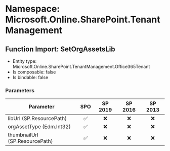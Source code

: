 # Namespace: Microsoft.Online.SharePoint.TenantManagement

## Function Import: SetOrgAssetsLib

- Entity type: Microsoft.Online.SharePoint.TenantManagement.Office365Tenant
- Is composable: false
- Is bindable: false

### Parameters

Parameter | SPO | SP 2019 | SP 2016 | SP 2013
----------|:---:|:-------:|:-------:|:-------:
libUrl (SP.ResourcePath) | ✅ | ❌ | ❌ | ❌
orgAssetType (Edm.Int32) | ✅ | ❌ | ❌ | ❌
thumbnailUrl (SP.ResourcePath) | ✅ | ❌ | ❌ | ❌
